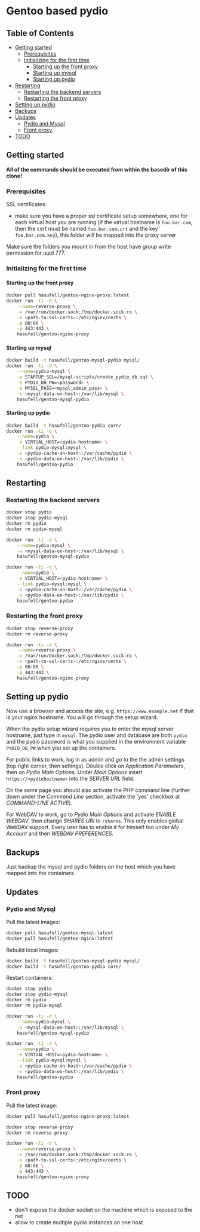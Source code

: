 # Gentoo based pydio

## Table of Contents

* [Getting started](#getting-started)
  * [Prerequisites](#prerequisites)
  * [Initializing for the first time](#initializing-for-the-first-time)
	* [Starting up the front proxy](#starting-up-the-front-proxy)
	* [Starting up mysql](#starting-up-mysql)
	* [Starting up pydio](#starting-up-pydio)
* [Restarting](#restarting)
  * [Restarting the backend servers](#restarting-the-backend-servers)
  * [Restarting the front proxy](#restarting-the-front-proxy)
* [Setting up pydio](#setting-up-pydio)
* [Backups](#backups)
* [Updates](#updates)
  * [Pydio and Mysql](#pydio-and-mysql)
  * [Front proxy](#front-proxy)
* [TODO](#todo)

## Getting started

__All of the commands should be executed from within the basedir
of this clone!__

### Prerequisites

SSL certificates:
* make sure you have a proper ssl certificate setup somewhere, one for each virtual host you are running (if the virtual hostname is `foo.bar.com`, then the cert must be named `foo.bar.com.crt` and the key `foo.bar.com.key`), this folder will be mapped into the proxy server

Make sure the folders you mount in from the host have group write permission
for uuid 777.

### Initializing for the first time

#### Starting up the front proxy
```sh
docker pull hasufell/gentoo-nginx-proxy:latest
docker run -ti -d \
	--name=reverse-proxy \
	-v /var/run/docker.sock:/tmp/docker.sock:ro \
	-v <path-to-ssl-certs>:/etc/nginx/certs \
	-p 80:80 \
	-p 443:443 \
	hasufell/gentoo-nginx-proxy
```

#### Starting up mysql
```sh
docker build -t hasufell/gentoo-mysql-pydio mysql/
docker run -ti -d \
	--name=pydio-mysql \
	-e STARTUP_SQL=/mysql-scripts/create_pydio_db.sql \
	-e PYDIO_DB_PW=<password> \
	-e MYSQL_PASS=<mysql_admin_pass> \
	-v <mysql-data-on-host>:/var/lib/mysql \
	hasufell/gentoo-mysql-pydio
```

#### Starting up pydio
```sh
docker build -t hasufell/gentoo-pydio core/
docker run -ti -d \
	--name=pydio \
	-e VIRTUAL_HOST=<pydio-hostname> \
	--link pydio-mysql:mysql \
	-v <pydio-cache-on-host>:/var/cache/pydio \
	-v <pydio-data-on-host>:/var/lib/pydio \
	hasufell/gentoo-pydio
```

## Restarting

### Restarting the backend servers
```sh
docker stop pydio
docker stop pydio-mysql
docker rm pydio
docker rm pydio-mysql

docker run -ti -d \
	--name=pydio-mysql \
	-v <mysql-data-on-host>:/var/lib/mysql \
	hasufell/gentoo-mysql-pydio

docker run -ti -d \
	--name=pydio \
	-e VIRTUAL_HOST=<pydio-hostname> \
	--link pydio-mysql:mysql \
	-v <pydio-cache-on-host>:/var/cache/pydio \
	-v <pydio-data-on-host>:/var/lib/pydio \
	hasufell/gentoo-pydio
```

### Restarting the front proxy
```sh
docker stop reverse-proxy
docker rm reverse-proxy

docker run -ti -d \
	--name=reverse-proxy \
	-v /var/run/docker.sock:/tmp/docker.sock:ro \
	-v <path-to-ssl-certs>:/etc/nginx/certs \
	-p 80:80 \
	-p 443:443 \
	hasufell/gentoo-nginx-proxy
```

## Setting up pydio

Now use a browser and access the site, e.g. `https://www.example.net` if
that is your nginx hostname. You will go through the setup wizard.

When the pydio setup wizard requires you to enter the mysql server hostname,
just type in `mysql`. The pydio user and database are both `pydio` and the
pydio password is what you supplied in the environment variable `PYDIO_DB_PW`
when you set up the containers.

For public links to work, log in as admin and go to the the admin settings
(top right corner, then settings). Double click on _Application Parameters_,
then on _Pydio Main Options_. Under _Main Options_ insert `https://<pydiohostname>`
into the _SERVER URL_ field.

On the same page you should also activate the PHP command line (further down
under the _Command Line_ section, activate the 'yes' checkbox at
_COMMAND-LINE ACTIVE_).

For WebDAV to work, go to _Pydio Main Options_ and activate
_ENABLE WEBDAV_, then change _SHARES URI_ to `/shares`.
This only enables global WebDAV support. Every user has to enable it for himself
too under _My Account_ and then _WEBDAV PREFERENCES_.

## Backups

Just backup the mysql and pydio folders on the host which you have
mapped into the containers.

## Updates

### Pydio and Mysql

Pull the latest images:
```sh
docker pull hasufell/gentoo-mysql:latest
docker pull hasufell/gentoo-nginx:latest
```

Rebuild local images:
```sh
docker build -t hasufell/gentoo-mysql-pydio mysql/
docker build -t hasufell/gentoo-pydio core/
```

Restart containers:
```sh
docker stop pydio
docker stop pydio-mysql
docker rm pydio
docker rm pydio-mysql

docker run -ti -d \
	--name=pydio-mysql \
	-v <mysql-data-on-host>:/var/lib/mysql \
	hasufell/gentoo-mysql-pydio

docker run -ti -d \
	--name=pydio \
	-e VIRTUAL_HOST=<pydio-hostname> \
	--link pydio-mysql:mysql \
	-v <pydio-cache-on-host>:/var/cache/pydio \
	-v <pydio-data-on-host>:/var/lib/pydio \
	hasufell/gentoo-pydio
```

### Front proxy

Pull the latest image:
```sh
docker pull hasufell/gentoo-nginx-proxy:latest
```

```sh
docker stop reverse-proxy
docker rm reverse-proxy

docker run -ti -d \
	--name=reverse-proxy \
	-v /var/run/docker.sock:/tmp/docker.sock:ro \
	-v <path-to-ssl-certs>:/etc/nginx/certs \
	-p 80:80 \
	-p 443:443 \
	hasufell/gentoo-nginx-proxy
```

## TODO
* don't expose the docker socket on the machine which is exposed to the net
* allow to create multiple pydio instances on one host
